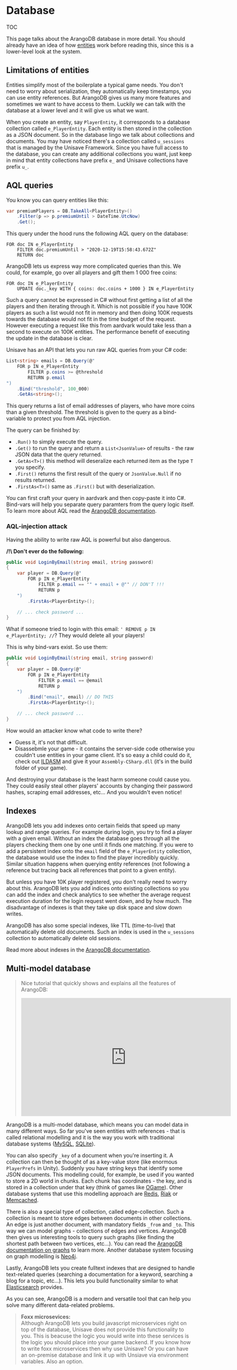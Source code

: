 # Database

TOC

This page talks about the ArangoDB database in more detail. You should already have an idea of how [entities](entities) work before reading this, since this is a lower-level look at the system.


<a name="limitations-of-entities"></a>
## Limitations of entities

Entities simplify most of the boilerplate a typical game needs. You don't need to worry about serialization, they automatically keep timestamps, you can use entity references. But ArangoDB gives us many more features and sometimes we want to have access to them. Luckily we can talk with the database at a lower level and it will give us what we want.

When you create an entity, say `PlayerEntity`, it corresponds to a database collection called `e_PlayerEntity`. Each entity is then stored in the collection as a JSON document. So in the database lingo we talk about collections and documents. You may have noticed there's a collection called `u_sessions` that is managed by the Unisave Framework. Since you have full access to the database, you can create any additional collections you want, just keep in mind that entity collections have prefix `e_` and Unisave collections have prefix `u_`.


<a name="aql-queries"></a>
## AQL queries

You know you can query entities like this:

```cs
var premiumPlayers = DB.TakeAll<PlayerEntity>()
    .Filter(p => p.premiumUntil > DateTime.UtcNow)
    .Get();
```

This query under the hood runs the following AQL query on the database:

```aql
FOR doc IN e_PlayerEntity
    FILTER doc.premiumUntil > "2020-12-19T15:58:43.672Z"
    RETURN doc
```

ArangoDB lets us express way more complicated queries than this. We could, for example, go over all players and gift them 1 000 free coins:

```aql
FOR doc IN e_PlayerEntity
    UPDATE doc._key WITH { coins: doc.coins + 1000 } IN e_PlayerEntity
```

Such a query cannot be expressed in C# without first getting a list of all the players and then iterating through it. Which is not possible if you have 100K players as such a list would not fit in memory and then doing 100K requests towards the database would not fit in the time budget of the request. However executing a request like this from aardvark would take less than a second to execute on 100K entities. The performance benefit of executing the update in the database is clear.

Unisave has an API that lets you run raw AQL queries from your C# code:

```cs
List<string> emails = DB.Query(@"
    FOR p IN e_PlayerEntity
        FILTER p.coins >= @threshold
        RETURN p.email
")
    .Bind("threshold", 100_000)
    .GetAs<string>();
```

This query returns a list of email addresses of players, who have more coins than a given threshold. The threshold is given to the query as a bind-variable to protect you from AQL injection.

The query can be finished by:

- `.Run()` to simply execute the query.
- `.Get()` to run the query and return a `List<JsonValue>` of results - the raw JSON data that the query returned.
- `.GetAs<T>()` this method will deseralize each returned item as the type `T` you specify.
- `.First()` returns the first result of the query or `JsonValue.Null` if no results returned.
- `.FirstAs<T>()` same as `.First()` but with deserialization.

You can first craft your query in aardvark and then copy-paste it into C#. Bind-vars will help you separate query paramters from the query logic itself. To learn more about AQL read the [ArangoDB documentation](https://www.arangodb.com/docs/stable/aql/).


<a name="aql-injection-attack"></a>
### AQL-injection attack

Having the ability to write raw AQL is powerful but also dangerous.

**/!\ Don't ever do the following:**

```cs
public void LoginByEmail(string email, string password)
{
    var player = DB.Query(@"
        FOR p IN e_PlayerEntity
            FILTER p.email == '" + email + @"' // DON'T !!!
            RETURN p
    ")
        .FirstAs<PlayerEntity>();

    // ... check password ...
}
```

What if someone tried to login with this email: `' REMOVE p IN e_PlayerEntity; //`? They would delete all your players!

This is why bind-vars exist. So use them:

```cs
public void LoginByEmail(string email, string password)
{
    var player = DB.Query(@"
        FOR p IN e_PlayerEntity
            FILTER p.email == @email
            RETURN p
    ")
        .Bind("email", email) // DO THIS
        .FirstAs<PlayerEntity>();

    // ... check password ...
}
```

How would an attacker know what code to write there?

- Guess it, it's not that difficult.
- Disassebmle your game - it contains the server-side code otherwise you couldn't use entities in your game client. It's so easy a child could do it, check out [ILDASM](https://docs.microsoft.com/en-us/dotnet/framework/tools/ildasm-exe-il-disassembler) and give it your `Assembly-CSharp.dll` (it's in the build folder of your game).

And destroying your database is the least harm someone could cause you. They could easily steal other players' accounts by changing their password hashes, scraping email addresses, etc... And you wouldn't even notice!


<a name="indexes"></a>
## Indexes

ArangoDB lets you add indexes onto certain fields that speed up many lookup and range queries. For example during login, you try to find a player with a given email. Without an index the database goes through all the players checking them one by one until it finds one matching. If you were to add a persistent index onto the `email` field of the `e_PlayerEntity` collection, the database would use the index to find the player incredibly quickly. Similar situation happens when querying entity references (not following a reference but tracing back all references that point to a given entity).

But unless you have 10K player registered, you don't really need to worry about this. ArangoDB lets you add indices onto existing collections so you can add the index and check analytics to see whether the average request execution duration for the login request went down, and by how much. The disadvantage of indexes is that they take up disk space and slow down writes.

ArangoDB has also some special indexes, like TTL (time-to-live) that automatically delete old documents. Such an index is used in the `u_sessions` collection to automatically delete old sessions.

Read more about indexes in the [ArangoDB documentation](https://www.arangodb.com/docs/stable/indexing.html).


<a name="muti-model-database"></a>
## Multi-model database

> Nice tutorial that quickly shows and explains all the features of ArangoDB:
>
> <iframe width="560" height="315" src="https://www.youtube.com/embed/4C4zqhXwCKs" frameborder="0" allow="accelerometer; autoplay; clipboard-write; encrypted-media; gyroscope; picture-in-picture" allowfullscreen></iframe>

ArangoDB is a multi-model database, which means you can model data in many different ways. So far you've seen entities with references - that is called relational modelling and it is the way you work with traditional database systems ([MySQL](https://www.mysql.com/), [SQLite](https://www.sqlite.org/)).

You can also specify `_key` of a document when you're inserting it. A collection can then be thought of as a key-value store (like enormous `PlayerPrefs` in Unity). Suddenly you have string keys that identify some JSON documents. This modelling could, for example, be used if you wanted to store a 2D world in chunks. Each chunk has coordinates - the key, and is stored in a collection under that key (think of games like [OGame](https://en.wikipedia.org/wiki/OGame)). Other database systems that use this modelling approach are [Redis](https://redis.io/), [Riak](https://riak.com/) or [Memcached](https://memcached.org/).

There is also a special type of collection, called edge-collection. Such a collection is meant to store edges between documents in other collections. An edge is just another document, with mandatory fields `_from` and `_to`. This way we can model graphs - collections of edges and vertices. ArangoDB then gives us interesting tools to query such graphs (like finding the shortest path between two vertices, etc...). You can read the [ArangoDB documentation on graphs](https://www.arangodb.com/docs/stable/graphs.html) to learn more. Another database system focusing on graph modelling is [Neo4j](https://neo4j.com/).

Lastly, ArangoDB lets you create fulltext indexes that are designed to handle text-related queries (searching a documentation for a keyword, searching a blog for a topic, etc...). This lets you build functionality similar to what [Elasticsearch](https://www.elastic.co/elasticsearch/) provides.

As you can see, ArangoDB is a modern and versatile tool that can help you solve many different data-related problems.

> **Foxx microsevices:**<br>
> Although ArangoDB lets you build javascript microservices right on top of the database, Unisave does not provide this functionality to you. This is beacuse the logic you would write into these services is the logic you should place into your game backend. If you know how to write foxx microservices then why use Unisave? Or you can have an on-premise database and link it up with Unsiave via environment variables. Also an option.
